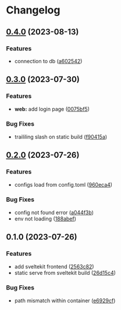 # Changelog

## [0.4.0](https://github.com/fivehanz/dash/compare/v0.3.0...v0.4.0) (2023-08-13)


### Features

* connection to db ([a602542](https://github.com/fivehanz/dash/commit/a602542eb9ed294368c012bfa133ddfb0e2837a5))

## [0.3.0](https://github.com/fivehanz/dash/compare/v0.2.0...v0.3.0) (2023-07-30)


### Features

* **web:** add login page ([0075bf5](https://github.com/fivehanz/dash/commit/0075bf52c85af425e90dcd8e9cfcfe298d7a5453))


### Bug Fixes

* traililing slash on static build ([f90415a](https://github.com/fivehanz/dash/commit/f90415a39046845f3ede53b96da0159ccc118e9c))

## [0.2.0](https://github.com/fivehanz/dash/compare/v0.1.0...v0.2.0) (2023-07-26)


### Features

* configs load from config.toml ([960eca4](https://github.com/fivehanz/dash/commit/960eca4e1cf379358738ac3e4d1c1094df169227))


### Bug Fixes

* config not found error ([a044f3b](https://github.com/fivehanz/dash/commit/a044f3bceea13fb1f2aa674f78ad561e897eb24f))
* env not loading ([188abef](https://github.com/fivehanz/dash/commit/188abefc015250fc8d26cdc5f860d80779fc54e0))

## 0.1.0 (2023-07-26)


### Features

* add sveltekit frontend ([2563c82](https://github.com/fivehanz/dash/commit/2563c8244927e76a1856ccf80673ce14d0553322))
* static serve from sveltekit build ([26d15c4](https://github.com/fivehanz/dash/commit/26d15c4dce9a534c734626b136a28fd44395d70b))


### Bug Fixes

* path mismatch within container ([e6929cf](https://github.com/fivehanz/dash/commit/e6929cf3dd0d6fc5dc3fc264f319aef7418068e1))
